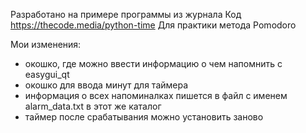 Разработано на примере программы из журнала Код https://thecode.media/python-time
Для практики метода Pomodoro

Мои изменения:
* окошко, где можно ввести информацию о чем напомнить с easygui_qt
* окошко для ввода минут для таймера
* информация о всех напоминалках пишется в файл с именем alarm_data.txt в этот же каталог
* таймер после срабатывания можно установить заново
